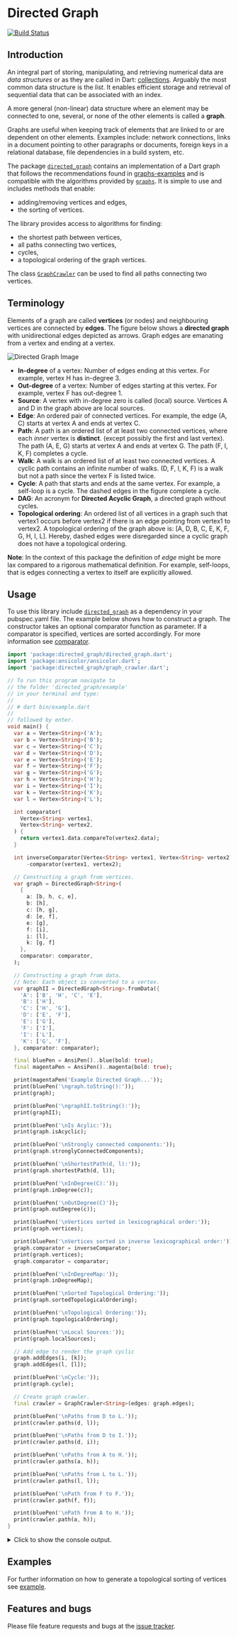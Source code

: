 
# Directed Graph

[![Build Status](https://travis-ci.com/simphotonics/directed_graph.svg?branch=master)](https://travis-ci.com/simphotonics/directed_graph)

## Introduction

An integral part of storing, manipulating, and retrieving numerical data are *data structures* or as they are called in Dart: [collections].
Arguably the most common data structure is the *list*. It enables efficient storage and retrieval of sequential data that can be associated with an index.

A more general (non-linear) data structure where an element may be connected to one, several, or none of the other elements is called a **graph**.

Graphs are useful when keeping track of elements that are linked to or are dependent on other elements.
Examples include: network connections, links in a document pointing to other paragraphs or documents, foreign keys in a relational database, file dependencies in a build system, etc.

The package [`directed_graph`][directed_graph] contains an implementation of a Dart graph that follows the
recommendations found in [graphs-examples] and is compatible with the algorithms provided by [`graphs`][graphs].
It is simple to use and includes methods that enable:
* adding/removing vertices and edges,
* the sorting of vertices.

The library provides access to algorithms
for finding:
* the shortest path between vertices,
* all paths connecting two vertices,
* cycles,
* a topological ordering of the graph vertices.

The class [`GraphCrawler`][GraphCrawler] can be used to find all paths connecting two vertices.

## Terminology

Elements of a graph are called **vertices** (or nodes) and neighbouring vertices are connected by **edges**.
The figure below shows a **directed graph** with unidirectional edges depicted as arrows.
Graph edges are emanating from a vertex and ending at a vertex.

![Directed Graph Image](https://raw.githubusercontent.com/simphotonics/directed_graph/master/images/directed_graph.svg?sanitize=true)

- **In-degree** of a vertex: Number of edges ending at this vertex. For example, vertex H has in-degree 3.
- **Out-degree** of a vertex: Number of edges starting at this vertex. For example, vertex F has out-degree 1.
- **Source**: A vertex with in-degree zero is called (local) source. Vertices A and D in the graph above are local sources.
- **Edge**: An ordered pair of connected vertices. For example, the edge (A, C) starts at vertex A and ends at vertex C.
- **Path**: A path is an ordered list of at least two connected vertices, where each *inner* vertex is **distinct**.  (except possibly the
first and last vertex). The path (A, E, G) starts at vertex A and ends at vertex G. The path (F, I, K, F) completes a cycle.
- **Walk**: A walk is an ordered list of at least two connected vertices. A cyclic path contains an infinite number of walks.
(D, F, I, K, F) is a walk but not a path since the vertex F is listed twice.
- **Cycle**: A path that starts and ends at the same vertex. For example, a self-loop is a cycle. The dashed edges in the figure complete a cycle.
- **DAG**: An acronym for **Directed Acyclic Graph**, a directed graph without cycles.
- **Topological ordering**: An ordered list of all vertices in a graph such that vertex1 occurs before vertex2 if there is an edge pointing from vertex1 to vertex2.
A topological ordering of the graph above is: [A, D, B, C, E, K, F, G, H, I, L]. Hereby, dashed edges were disregarded since a cyclic graph does
not have a topological ordering.

**Note**: In the context of this package the definition of *edge* might be more lax compared to a rigorous mathematical
definition. For example, self-loops, that is edges connecting a vertex to itself are explicitly allowed.

## Usage

To use this library include [`directed_graph`][directed_graph] as a dependency in your pubspec.yaml file. The
example below shows how to construct a graph. The constructor takes an optional comparator function
as parameter. If a comparator is specified, vertices are sorted accordingly. For more information see [comparator].

```Dart
import 'package:directed_graph/directed_graph.dart';
import 'package:ansicolor/ansicolor.dart';
import 'package:directed_graph/graph_crawler.dart';

// To run this program navigate to
// the folder 'directed_graph/example'
// in your terminal and type:
//
// # dart bin/example.dart
//
// followed by enter.
void main() {
  var a = Vertex<String>('A');
  var b = Vertex<String>('B');
  var c = Vertex<String>('C');
  var d = Vertex<String>('D');
  var e = Vertex<String>('E');
  var f = Vertex<String>('F');
  var g = Vertex<String>('G');
  var h = Vertex<String>('H');
  var i = Vertex<String>('I');
  var k = Vertex<String>('K');
  var l = Vertex<String>('L');

  int comparator(
    Vertex<String> vertex1,
    Vertex<String> vertex2,
  ) {
    return vertex1.data.compareTo(vertex2.data);
  }

  int inverseComparator(Vertex<String> vertex1, Vertex<String> vertex2) =>
      -comparator(vertex1, vertex2);

  // Constructing a graph from vertices.
  var graph = DirectedGraph<String>(
    {
      a: [b, h, c, e],
      b: [h],
      c: [h, g],
      d: [e, f],
      e: [g],
      f: [i],
      i: [l],
      k: [g, f]
    },
    comparator: comparator,
  );

  // Constructing a graph from data.
  // Note: Each object is converted to a vertex.
  var graphII = DirectedGraph<String>.fromData({
    'A': ['B', 'H', 'C', 'E'],
    'B': ['H'],
    'C': ['H', 'G'],
    'D': ['E', 'F'],
    'E': ['G'],
    'F': ['I'],
    'I': ['L'],
    'K': ['G', 'F'],
  }, comparator: comparator);

  final bluePen = AnsiPen()..blue(bold: true);
  final magentaPen = AnsiPen()..magenta(bold: true);

  print(magentaPen('Example Directed Graph...'));
  print(bluePen('\ngraph.toString():'));
  print(graph);

  print(bluePen('\ngraphII.toString():'));
  print(graphII);

  print(bluePen('\nIs Acylic:'));
  print(graph.isAcyclic);

  print(bluePen('\nStrongly connected components:'));
  print(graph.stronglyConnectedComponents);

  print(bluePen('\nShortestPath(d, l):'));
  print(graph.shortestPath(d, l));

  print(bluePen('\nInDegree(C):'));
  print(graph.inDegree(c));

  print(bluePen('\nOutDegree(C)'));
  print(graph.outDegree(c));

  print(bluePen('\nVertices sorted in lexicographical order:'));
  print(graph.vertices);

  print(bluePen('\nVertices sorted in inverse lexicographical order:'));
  graph.comparator = inverseComparator;
  print(graph.vertices);
  graph.comparator = comparator;

  print(bluePen('\nInDegreeMap:'));
  print(graph.inDegreeMap);

  print(bluePen('\nSorted Topological Ordering:'));
  print(graph.sortedTopologicalOrdering);

  print(bluePen('\nTopological Ordering:'));
  print(graph.topologicalOrdering);

  print(bluePen('\nLocal Sources:'));
  print(graph.localSources);

  // Add edge to render the graph cyclic
  graph.addEdges(i, [k]);
  graph.addEdges(l, [l]);

  print(bluePen('\nCycle:'));
  print(graph.cycle);

  // Create graph crawler.
  final crawler = GraphCrawler<String>(edges: graph.edges);

  print(bluePen('\nPaths from D to L.'));
  print(crawler.paths(d, l));

  print(bluePen('\nPaths from D to I.'));
  print(crawler.paths(d, i));

  print(bluePen('\nPaths from A to H.'));
  print(crawler.paths(a, h));

  print(bluePen('\nPaths from L to L.'));
  print(crawler.paths(l, l));

  print(bluePen('\nPath from F to F.'));
  print(crawler.path(f, f));

  print(bluePen('\nPath from A to H.'));
  print(crawler.path(a, h));
}

```

<details> <summary> Click to show the console output. </summary>

  ```Console
  $ dart example/bin/example.dart
  Example Directed Graph...

  graph.toString():
  {
   A: [B, H, C, E],
   B: [H],
   C: [H, G],
   D: [E, F],
   E: [G],
   F: [I],
   G: [],
   H: [],
   I: [L],
   K: [G, F],
   L: [],
  }

  Example Directed Graph...

  graphII.toString():
  {
   A: [B, H, C, E],
   B: [H],
   C: [H, G],
   D: [E, F],
   E: [G],
   F: [I],
   G: [],
   H: [],
   I: [L],
   K: [G, F],
   L: [],
  }

  Is Acylic:
  true

  Strongly connected components:
  [[H], [B], [G], [C], [E], [A], [L], [I], [F], [D], [K]]

  ShortestPath(d, l):
  [F, I, L]

  InDegree(C):
  1

  OutDegree(C)
  2

  Vertices sorted in lexicographical order:
  [A, B, C, D, E, F, G, H, I, K, L]

  Vertices sorted in inverse lexicographical order:
  [L, K, I, H, G, F, E, D, C, B, A]

  InDegreeMap:
  {A: 0, B: 1, H: 3, C: 1, E: 2, G: 3, D: 0, F: 2, I: 1, L: 1, K: 0}

  Sorted Topological Ordering:
  [A, B, C, D, E, H, K, F, G, I, L]

  Topological Ordering:
  [A, B, C, D, E, H, K, F, I, G, L]

  Local Sources:
  [[A, D, K], [B, C, E, F], [G, H, I], [L]]

  Cycle:
  [L, L]

  Paths from D to L.
  [[D, F, I, L]]

  Paths from D to I.
  [[D, F, I]]

  Paths from A to H.
  [[A, B, H], [A, H], [A, C, H]]

  Paths from L to L.
  [[L, L]]

  Path from F to F.
  [F, I, K, F]

  Path from A to H.
  [A, B, H]

  ```

</details>


## Examples

For further information on how to generate a topological sorting of vertices see [example].

## Features and bugs

Please file feature requests and bugs at the [issue tracker].

[comparator]: https://api.flutter.dev/flutter/dart-core/Comparator.html
[issue tracker]: https://github.com/simphotonics/directed_graph/issues

[collections]: https://api.dart.dev/stable/2.8.4/dart-collection/dart-collection-library.html
[example]: https://github.com/simphotonics/directed_graph/tree/master/example
[graphs-examples]: https://pub.dev/packages/graphs#-example-tab-
[graphs]: https://pub.dev/packages/graphs
[directed_graph]: https://pub.dev/packages/directed_graph
[GraphCrawler]: https://pub.dev/documentation/directed_graph/latest/directed_graph/GraphCrawler-class.html
